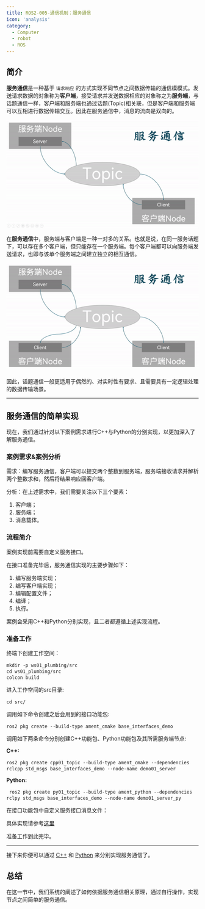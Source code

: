 ```yaml
---
title: ROS2-005-通信机制：服务通信 
icon: 'analysis'
category:
  - Computer
  - robot
  - ROS
---
```


## 简介

**服务通信**是一种基于 `请求响应` 的方式实现不同节点之间数据传输的通信模模式。发送请求数据的对象称为**客户端**，接受请求并发送数据相应的对象称之为**服务端**，与话题通信一样，客户端和服务端也通过话题(Topic)相关联，但是客户端和服务端可以互相进行数据传输交互。因此在服务通信中，消息的流向是双向的。

![单对单发布/服务通信节点](./assets/Service_Communications_Single.gif)

在**服务通信**中，服务端与客户端是一种一对多的关系。也就是说，在同一服务话题下，可以存在多个客户端，但只能存在一个服务端。每个客户端都可以向服务端发送请求，也即与该单个服务端之间建立独立的相互通信。

![单对多发布/服务通信节点](./assets/Service_Communications_Multiple.gif)

因此，话题通信一般更适用于偶然的、对实时性有要求、且需要具有一定逻辑处理的数据传输场景。

---

## 服务通信的简单实现

现在，我们通过针对以下案例需求进行C++与Python的分别实现，以更加深入了解服务通信。

### 案例需求&案例分析

需求：编写服务通信，客户端可以提交两个整数到服务端，服务端接收请求并解析两个整数求和，然后将结果响应回客户端。

分析：在上述需求中，我们需要关注以下三个要素：

1. 客户端；
2. 服务端；
3. 消息载体。

### 流程简介

案例实现前需要自定义服务接口。

在接口准备完毕后，服务通信实现的主要步骤如下：

1. 编写服务端实现；
2. 编写客户端实现；
3. 编辑配置文件；
4. 编译；
5. 执行。

案例会采用C++和Python分别实现，且二者都遵循上述实现流程。

### 准备工作

终端下创建工作空间：

```shell
mkdir -p ws01_plumbing/src
cd ws01_plumbing/src
colcon build
```

进入工作空间的src目录:

```shell
cd src/
```

调用如下命令创建之后会用到的接口功能包:

```shell
ros2 pkg create --build-type ament_cmake base_interfaces_demo

```

调用如下两条命令分别创建C++功能包、Python功能包及其所需服务端节点:

**C++:**

```shell
ros2 pkg create cpp01_topic --build-type ament_cmake --dependencies rclcpp std_msgs base_interfaces_demo --node-name demo01_server
```

**Python:**

```shell
 ros2 pkg create py01_topic --build-type ament_python --dependencies rclpy std_msgs base_interfaces_demo --node-name demo01_server_py
```

在接口功能包中自定义服务接口消息文件：

具体实现请参考[这里](./2024_10_03_002.md)

准备工作到此完毕。

---

接下来你便可以通过 [C++](./2024_10_03_003.md) 和 [Python](./2024_10_03_004.md) 来分别实现服务通信了。

## 总结

在这一节中，我们系统的阐述了如何依据服务通信相关原理，通过自行操作，实现节点之间简单的服务通信。

